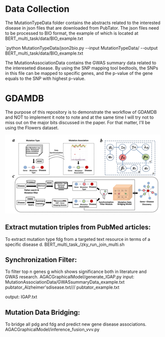 # Data Collection
The MutationTypeData folder contains the abstracts related to the interested disease in json files that are downloaded from PubTator. The json files need to be processed to BIO format, the example of which is located at BERT_multi_task/data/BIO_example.txt

`python MutationTypeData/json2bio.py --input MutationTypeData/ --output BERT_multi_task/data/BIO_example.txt

The MutationAssociationData contains the GWAS summary data related to the intereseted disease. By using the SNP mapping tool bedtools, the SNPs in this file can be mapped to specific genes, and the p-value of the gene equals to the SNP with highest p-value.

# GDAMDB
The purpose of this repository is to demonstrate the workflow of 
GDAMDB and NOT to implement it note to note and at the same time I will
 try not to miss out on the major bits discussed in the paper.
 For that matter, I'll be using the Flowers dataset.

![avatar](picture/workflow.png)

## Extract mutation triples from PubMed articles: 
To extract mutation type fdg from a targeted text resource in terms of a specific disease d. 
BERT_multi_task_/zky_run_join_multi.sh
 
## Synchronization Filter: 
To filter top n genes g which shows significance both in literature and GWAS research. 
AGACGraphicalModel/generate_IGAP.py
input: MutationAssociationData/GWASsummaryData_example.txt 
       pubtator_Alzheimer'sdisease.txt/// pubtator_example.txt
       
output: IGAP.txt
 
## Mutation Data Bridging: 
To bridge all pdg and fdg and predict new gene disease associations.  
AGACGraphicalModel/inference_fusion_vvv.py

